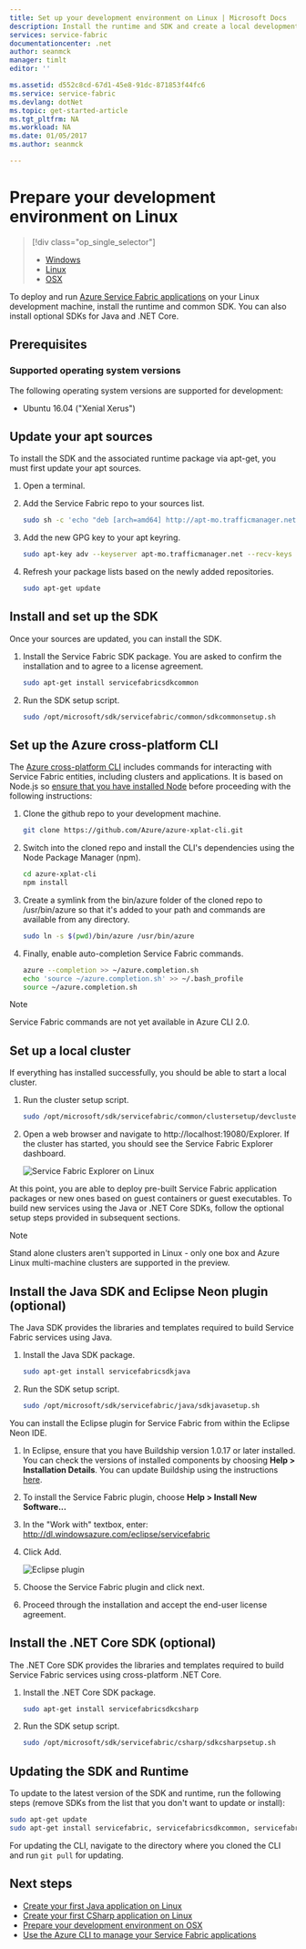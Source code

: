 ```yaml
---
title: Set up your development environment on Linux | Microsoft Docs
description: Install the runtime and SDK and create a local development cluster on Linux. After completing this setup, you will be ready to build applications.
services: service-fabric
documentationcenter: .net
author: seanmck
manager: timlt
editor: ''

ms.assetid: d552c8cd-67d1-45e8-91dc-871853f44fc6
ms.service: service-fabric
ms.devlang: dotNet
ms.topic: get-started-article
ms.tgt_pltfrm: NA
ms.workload: NA
ms.date: 01/05/2017
ms.author: seanmck

---
```

# Prepare your development environment on Linux
> [!div class="op_single_selector"]
> * [Windows](service-fabric-get-started.md)
> * [Linux](service-fabric-get-started-linux.md)
> * [OSX](service-fabric-get-started-mac.md)
>
>  

 To deploy and run [Azure Service Fabric applications](service-fabric-application-model.md) on your Linux development machine, install the runtime and common SDK. You can also install optional SDKs for Java and .NET Core.

## Prerequisites

### Supported operating system versions
The following operating system versions are supported for development:

* Ubuntu 16.04 ("Xenial Xerus")

## Update your apt sources
To install the SDK and the associated runtime package via apt-get, you must first update your apt sources.

1. Open a terminal.
2. Add the Service Fabric repo to your sources list.

    ```bash
    sudo sh -c 'echo "deb [arch=amd64] http://apt-mo.trafficmanager.net/repos/servicefabric/ trusty main" > /etc/apt/sources.list.d/servicefabric.list'
    ```
3. Add the new GPG key to your apt keyring.

    ```bash
    sudo apt-key adv --keyserver apt-mo.trafficmanager.net --recv-keys 417A0893
    ```
4. Refresh your package lists based on the newly added repositories.

    ```bash
    sudo apt-get update
    ```

## Install and set up the SDK
Once your sources are updated, you can install the SDK.

1. Install the Service Fabric SDK package. You are asked to confirm the installation and to agree to a license agreement.

    ```bash
    sudo apt-get install servicefabricsdkcommon
    ```
2. Run the SDK setup script.

    ```bash
    sudo /opt/microsoft/sdk/servicefabric/common/sdkcommonsetup.sh
    ```


## Set up the Azure cross-platform CLI
The [Azure cross-platform CLI][azure-xplat-cli-github] includes commands for interacting with Service Fabric entities, including clusters and applications. It is based on Node.js so [ensure that you have installed Node][install-node] before proceeding with the following instructions:

1. Clone the github repo to your development machine.

    ```bash
    git clone https://github.com/Azure/azure-xplat-cli.git
    ```
2. Switch into the cloned repo and install the CLI's dependencies using the Node Package Manager (npm).

    ```bash
    cd azure-xplat-cli
    npm install
    ```
3. Create a symlink from the bin/azure folder of the cloned repo to /usr/bin/azure so that it's added to your path and commands are available from any directory.

    ```bash
    sudo ln -s $(pwd)/bin/azure /usr/bin/azure
    ```
4. Finally, enable auto-completion Service Fabric commands.

    ```bash
    azure --completion >> ~/azure.completion.sh
    echo 'source ~/azure.completion.sh' >> ~/.bash_profile
    source ~/azure.completion.sh
    ```

> [!NOTE]
> Service Fabric commands are not yet available in Azure CLI 2.0.

## Set up a local cluster
If everything has installed successfully, you should be able to start a local cluster.

1. Run the cluster setup script.

    ```bash
    sudo /opt/microsoft/sdk/servicefabric/common/clustersetup/devclustersetup.sh
    ```
2. Open a web browser and navigate to http://localhost:19080/Explorer. If the cluster has started, you should see the Service Fabric Explorer dashboard.

    ![Service Fabric Explorer on Linux][sfx-linux]

At this point, you are able to deploy pre-built Service Fabric application packages or new ones based on guest containers or guest executables. To build new services using the Java or .NET Core SDKs, follow the optional setup steps provided in subsequent sections.


> [!NOTE]
> Stand alone clusters aren't supported in Linux - only one box and Azure Linux multi-machine clusters are supported in the preview.
>
>

## Install the Java SDK and Eclipse Neon plugin (optional)
The Java SDK provides the libraries and templates required to build Service Fabric services using Java.

1. Install the Java SDK package.

    ```bash
    sudo apt-get install servicefabricsdkjava
    ```
2. Run the SDK setup script.

    ```bash
    sudo /opt/microsoft/sdk/servicefabric/java/sdkjavasetup.sh
    ```

You can install the Eclipse plugin for Service Fabric from within the Eclipse Neon IDE.

1. In Eclipse, ensure that you have Buildship version 1.0.17 or later installed. You can check the versions of installed components by choosing **Help > Installation Details**. You can update Buildship using the instructions [here][buildship-update].
2. To install the Service Fabric plugin, choose **Help > Install New Software...**
3. In the "Work with" textbox, enter: http://dl.windowsazure.com/eclipse/servicefabric
4. Click Add.

    ![Eclipse plugin][sf-eclipse-plugin]
5. Choose the Service Fabric plugin and click next.
6. Proceed through the installation and accept the end-user license agreement.

## Install the .NET Core SDK (optional)
The .NET Core SDK provides the libraries and templates required to build Service Fabric services using cross-platform .NET Core.

1. Install the .NET Core SDK package.

   ```bash
   sudo apt-get install servicefabricsdkcsharp
   ```

2. Run the SDK setup script.

   ```bash
   sudo /opt/microsoft/sdk/servicefabric/csharp/sdkcsharpsetup.sh
   ```

## Updating the SDK and Runtime

To update to the latest version of the SDK and runtime, run the following steps (remove SDKs from the list that you don't want to update or install):

   ```bash
   sudo apt-get update
   sudo apt-get install servicefabric, servicefabricsdkcommon, servicefabricsdkcsharp, servicefabricsdkjava
   ```

For updating the CLI, navigate to the directory where you cloned the CLI and run `git pull` for updating.

## Next steps
* [Create your first Java application on Linux](service-fabric-create-your-first-linux-application-with-java.md)
* [Create your first CSharp application on Linux](service-fabric-create-your-first-linux-application-with-csharp.md)
* [Prepare your development environment on OSX](service-fabric-get-started-mac.md)
* [Use the Azure CLI to manage your Service Fabric applications](service-fabric-azure-cli.md)

<!-- Links -->

[azure-xplat-cli-github]: https://github.com/Azure/azure-xplat-cli
[install-node]: https://nodejs.org/en/download/package-manager/#installing-node-js-via-package-manager
[buildship-update]: https://projects.eclipse.org/projects/tools.buildship

<!--Images -->

[sf-eclipse-plugin]: ./media/service-fabric-get-started-linux/service-fabric-eclipse-plugin.png
[sfx-linux]: ./media/service-fabric-get-started-linux/sfx-linux.png
